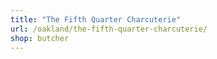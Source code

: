 ```yaml
---
title: "The Fifth Quarter Charcuterie"
url: /oakland/the-fifth-quarter-charcuterie/
shop: butcher
---
```


